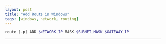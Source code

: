 ```yaml
---
layout: post
title: "Add Route in Windows"
tags: [windows, network, routing]
---
```


```powershell
route [-p] ADD $NETWORK_IP MASK $SUBNET_MASK $GATEWAY_IP
```

---
